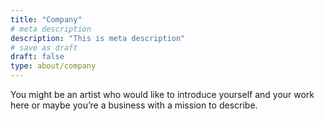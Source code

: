 ```yaml
---
title: "Company"
# meta description
description: "This is meta description"
# save as draft
draft: false
type: about/company
---
```


You might be an artist who would like to introduce yourself and your work here or maybe you&rsquo;re a business with a mission to describe.